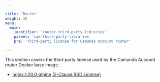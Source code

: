 ```yaml
---

title: 'Router'
weight: 30
menu:
  main:
    identifier: 'router-third-party-libraries'
    parent: 'iam-third-party-libraries'
    pre: 'Third-party license for Camunda Account router'

---
```


This section covers the third-party license used by the Camunda Account router Docker base image.

- [nginx:1.20.0-alpine](https://hub.docker.com/_/nginx) [(2-Clause BSD License)](https://github.com/nginxinc/docker-nginx/blob/master/LICENSE)
